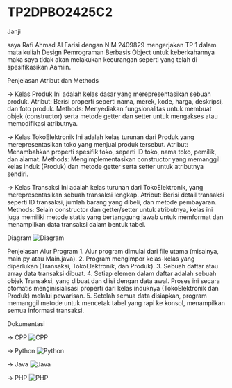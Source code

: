 # TP2DPBO2425C2

Janji

saya Rafi Ahmad Al Farisi dengan NIM 2409829
mengerjakan TP 1 dalam mata kuliah Design Pemrograman Berbasis Object
untuk keberkahannya maka saya tidak akan melakukan kecurangan
seperti yang telah di spesifikasikan Aamiin.

Penjelasan Atribut dan Methods

-> Kelas Produk
    Ini adalah kelas dasar yang merepresentasikan sebuah produk.
    Atribut: Berisi properti seperti nama, merek, kode, harga, deskripsi, dan foto produk.
    Methods: Menyediakan fungsionalitas untuk membuat objek (constructor) serta metode getter dan setter untuk mengakses atau memodifikasi atributnya.

-> Kelas TokoElektronik
    Ini adalah kelas turunan dari Produk yang merepresentasikan toko yang menjual produk tersebut.
    Atribut: Menambahkan properti spesifik toko, seperti ID toko, nama toko, pemilik, dan alamat.
    Methods: Mengimplementasikan constructor yang memanggil kelas induk (Produk) dan metode getter serta setter untuk atributnya sendiri.

-> Kelas Transaksi
    Ini adalah kelas turunan dari TokoElektronik, yang merepresentasikan sebuah transaksi lengkap.
    Atribut: Berisi detail transaksi seperti ID transaksi, jumlah barang yang dibeli, dan metode pembayaran.
    Methods: Selain constructor dan getter/setter untuk atributnya, kelas ini juga memiliki metode statis yang bertanggung jawab untuk memformat dan menampilkan data transaksi dalam bentuk tabel.

Diagram
![Diagram](Design/design.jpg)

Penjelasan Alur Program
    1. Alur program dimulai dari file utama (misalnya, main.py atau Main.java).
    2. Program mengimpor kelas-kelas yang diperlukan (Transaksi, TokoElektronik, dan Produk).
    3. Sebuah daftar atau array data transaksi dibuat.
    4. Setiap elemen dalam daftar adalah sebuah objek Transaksi, yang dibuat dan diisi dengan data awal. Proses ini secara otomatis menginisialisasi properti dari kelas induknya (TokoElektronik dan Produk) melalui pewarisan.
    5. Setelah semua data disiapkan, program memanggil metode untuk mencetak tabel yang rapi ke konsol, menampilkan semua informasi transaksi.

Dokumentasi

-> CPP
![CPP](CPP/Dokumentasi/dokumentasiCPP.jpg)

-> Python
![Python](Python/Dokumentasi/Py1.jpg)

-> Java
![Java](Java/Dokumentasi/Java1.jpg)

-> PHP
![PHP](Php/Dokumentasi/php1.jpg)